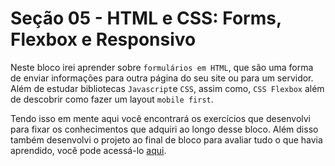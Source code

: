 # Seção 05 - HTML e CSS: Forms, Flexbox e Responsivo

Neste bloco irei aprender sobre `formulários em HTML`, que são uma forma de enviar informações para outra página do seu site ou para um servidor. Além de estudar bibliotecas `Javascript`e `CSS`, assim como, `CSS Flexbox` além de descobrir como fazer um layout `mobile first`.

Tendo isso em mente aqui você encontrará os exercícios que desenvolvi para fixar os conhecimentos que adquiri ao longo desse bloco. Além disso também desenvolvi o projeto ao final de bloco para avaliar tudo o que havia aprendido, você pode acessá-lo [aqui](https://github.com/righigor/trybe-exercicios/tree/main/01-Fundamentos/Secao05-HTML-e-CSS-Forms-Flexbox-Responsivo/Dia06-Projeto-Trybewarts).